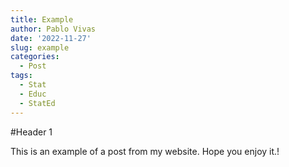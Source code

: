 ```yaml
---
title: Example
author: Pablo Vivas
date: '2022-11-27'
slug: example
categories:
  - Post
tags:
  - Stat
  - Educ
  - StatEd
---
```


#Header 1

This is an example of a post from my website. Hope you enjoy it.!

